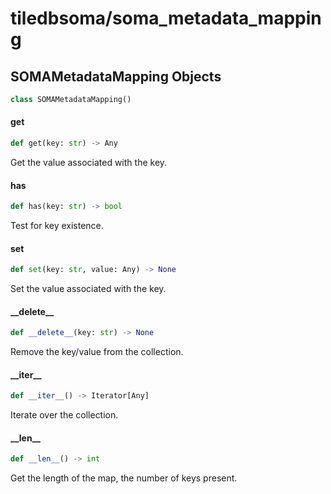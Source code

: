<a id="tiledbsoma/soma_metadata_mapping"></a>

# tiledbsoma/soma\_metadata\_mapping

<a id="tiledbsoma/soma_metadata_mapping.SOMAMetadataMapping"></a>

## SOMAMetadataMapping Objects

```python
class SOMAMetadataMapping()
```

<a id="tiledbsoma/soma_metadata_mapping.SOMAMetadataMapping.get"></a>

#### get

```python
def get(key: str) -> Any
```

Get the value associated with the key.

<a id="tiledbsoma/soma_metadata_mapping.SOMAMetadataMapping.has"></a>

#### has

```python
def has(key: str) -> bool
```

Test for key existence.

<a id="tiledbsoma/soma_metadata_mapping.SOMAMetadataMapping.set"></a>

#### set

```python
def set(key: str, value: Any) -> None
```

Set the value associated with the key.

<a id="tiledbsoma/soma_metadata_mapping.SOMAMetadataMapping.__delete__"></a>

#### \_\_delete\_\_

```python
def __delete__(key: str) -> None
```

Remove the key/value from the collection.

<a id="tiledbsoma/soma_metadata_mapping.SOMAMetadataMapping.__iter__"></a>

#### \_\_iter\_\_

```python
def __iter__() -> Iterator[Any]
```

Iterate over the collection.

<a id="tiledbsoma/soma_metadata_mapping.SOMAMetadataMapping.__len__"></a>

#### \_\_len\_\_

```python
def __len__() -> int
```

Get the length of the map, the number of keys present.

